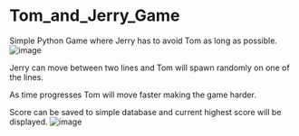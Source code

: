 # Tom_and_Jerry_Game
Simple Python Game where Jerry has to avoid Tom as long as possible.
![image](https://user-images.githubusercontent.com/56046688/206230949-eba94e15-60ed-4ede-9652-a5f7fc640913.png)

Jerry can move between two lines and Tom will spawn randomly on one of the lines. 

As time progresses Tom will move faster making the game harder.

Score can be saved to simple database and current highest score will be displayed.
![image](https://user-images.githubusercontent.com/56046688/206232537-34bc8561-2f7d-40c1-b065-531fc5a186c0.png)

